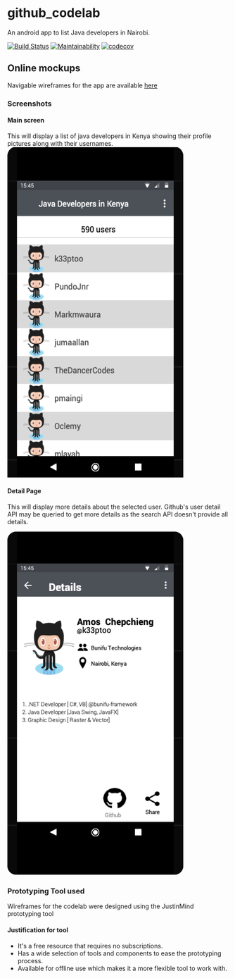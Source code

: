 # github_codelab
An android app to list Java developers in Nairobi.

[![Build Status](https://travis-ci.org/mubstimor/github_codelab.svg?branch=develop)](https://travis-ci.org/mubstimor/github_codelab) [![Maintainability](https://api.codeclimate.com/v1/badges/9c3d86757e6b7d0b2304/maintainability)](https://codeclimate.com/github/mubstimor/github_codelab/maintainability) [![codecov](https://codecov.io/gh/mubstimor/github_codelab/branch/develop/graph/badge.svg)](https://codecov.io/gh/mubstimor/github_codelab)

## Online mockups
Navigable wireframes for the app are available [here](https://www.justinmind.com/usernote/tests/39795439/39821490/39821492/index.html)

### Screenshots
#### Main screen
This will display a list of java developers in Kenya showing their profile pictures along with their usernames.
<img src="wireframes/Main_Page.png" alt="Profile" height="750px" width="400px"/>

#### Detail Page
This will display more details about the selected user. Github's user detail API may be queried to get more details as the search API doesn't provide all details.

<img src="wireframes/Profile.png" alt="Profile" height="780px" width="400px"/>


### Prototyping Tool used
Wireframes for the codelab were designed using the JustinMind prototyping tool

#### Justification for tool
- It's a free resource that requires no subscriptions.
- Has a wide selection of tools and components to ease the prototyping process.
- Available for offline use which makes it a more flexible tool to work with.
